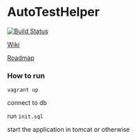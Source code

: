 # AutoTestHelper

[![Build Status](https://travis-ci.org/zouyonghao/AutoTestHelper.svg?branch=master)](https://travis-ci.org/zouyonghao/AutoTestHelper)

[Wiki](https://github.com/zouyonghao/AutoTestHelper/wiki)

[Roadmap](https://github.com/zouyonghao/AutoTestHelper/wiki/Roadmap)

### How to run

```vagrant up```

connect to db

run ```init.sql```

start the application in tomcat or otherwise